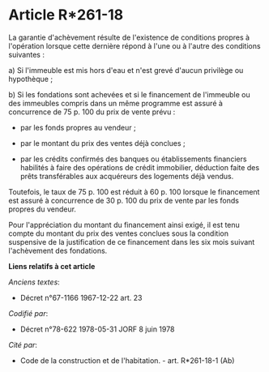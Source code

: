 # Article R*261-18

La garantie d'achèvement résulte de l'existence de conditions propres à l'opération lorsque cette dernière répond à l'une ou
à l'autre des conditions suivantes :

a) Si l'immeuble est mis hors d'eau et n'est grevé d'aucun privilège ou hypothèque ;

b) Si les fondations sont achevées et si le financement de l'immeuble ou des immeubles compris dans un même programme est
assuré à concurrence de 75 p. 100 du prix de vente prévu :

- par les fonds propres au vendeur ;

- par le montant du prix des ventes déjà conclues ;

- par les crédits confirmés des banques ou établissements financiers habilités à faire des opérations de crédit immobilier,
déduction faite des prêts transférables aux acquéreurs des logements déjà vendus.

Toutefois, le taux de 75 p. 100 est réduit à 60 p. 100 lorsque le financement est assuré à concurrence de 30 p. 100 du prix
de vente par les fonds propres du vendeur.

Pour l'appréciation du montant du financement ainsi exigé, il est tenu compte du montant du prix des ventes conclues sous la
condition suspensive de la justification de ce financement dans les six mois suivant l'achèvement des fondations.

**Liens relatifs à cet article**

_Anciens textes_:

  - Décret n°67-1166 1967-12-22 art. 23

_Codifié par_:

  - Décret n°78-622 1978-05-31 JORF 8 juin 1978

_Cité par_:

  - Code de la construction et de l'habitation. - art. R*261-18-1 (Ab)
